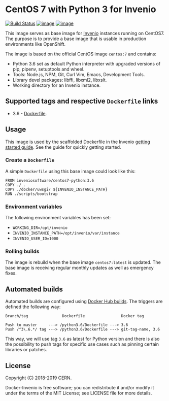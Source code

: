 # CentOS 7 with Python 3 for Invenio

[![Build Status](https://travis-ci.org/inveniosoftware/docker-invenio.svg?branch=master)](https://travis-ci.org/inveniosoftware/docker-invenio) [![image](https://img.shields.io/docker/automated/inveniosoftware/centos7-python.svg)](https://hub.docker.com/r/inveniosoftware/centos7-python/) [![image](https://img.shields.io/docker/build/inveniosoftware/centos7-python.svg)](https://hub.docker.com/r/inveniosoftware/centos7-python/builds/)

This image serves as base image for [Invenio](https://github.com/inveniosoftware/invenio) instances running on CentOS7. The purpose is to provide a base image that is usable in production environments like OpenShift.

The image is based on the official CentOS image ``centos:7`` and contains:

- Python 3.6 set as default Python interpreter with upgraded versions of pip, pipenv, setuptools and wheel.
- Tools: Node.js, NPM, Git, Curl Vim, Emacs, Development Tools.
- Library devel packages: libffi, libxml2, libxslt.
- Working directory for an Invenio instance.

## Supported tags and respective ``Dockerfile`` links

* 3.6 - [Dockerfile](https://github.com/inveniosoftware/docker-invenio/blob/master/python3.6/Dockerfile).

## Usage

This image is used by the scaffolded Dockerfile in the Invenio [getting started guide](https://inveniosoftware.org/gettingstarted/). See the guide for quickly getting started.

### Create a ``Dockerfile``

A simple ``Dockerfile`` using this base image could look like this:

```
FROM inveniosoftware/centos7-python:3.6
COPY ./ .
COPY ./docker/uwsgi/ ${INVENIO_INSTANCE_PATH}
RUN ./scripts/bootstrap
```

### Environment variables

The following environment variables has been set:

- ``WORKING_DIR=/opt/invenio``
- ``INVENIO_INSTANCE_PATH=/opt/invenio/var/instance``
- ``INVENIO_USER_ID=1000``

### Rolling builds

The image is rebuild when the base image ``centos7:latest`` is updated.  The base image is receiving regular monthly updates as well as emergency fixes.

## Automated builds

Automated builds are configured using [Docker Hub builds](https://docs.docker.com/docker-hub/builds/). The triggers are defined the following way:

```(bash)
Branch/tag               Dockerfile                Docker tag

Push to master     ---> /python3.6/Dockerfile ---> 3.6
Push /^3\.6.*/ tag ---> /python3.6/Dockerfile ---> git-tag-name, 3.6
```

This way, we will use tag `3.6` as latest for Python version and there is also the possibility to push tags for specific use cases such as pinning certain libraries or patches.

## License

Copyright (C) 2018-2019 CERN.

Docker-Invenio is free software; you can redistribute it and/or modify it
under the terms of the MIT License; see LICENSE file for more details.
